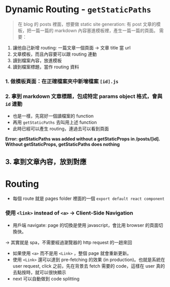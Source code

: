 # Dynamic Routing - `getStaticPaths`

> 在 blog 的 posts 裡面，想要做 static site generation: 有 post 文章的模板，把一篇一篇的 markdown 內容塞進模板裡，產生一篇一篇的頁面。
> 需要：

1. 讓他自己新增 routing: 一篇文章一個頁面 → 文章 title 當 url
2. 文章模板，而且內容要可以跟 routing 連動
3. 讀到檔案內容，放進模板
4. 讀到檔案標題，當作 routing 資料
   >

### 1. 做模板頁面：在正確檔案夾中新增檔案 `[id].js`

### 2. 拿到 markdown 文章標題，包成特定 params object 格式，會與 `id` 連動

- 也是一樣，先寫好一個讀檔案的 function
- 再用 `getStaticPaths` 去叫用上述 function
- 此時已經可以產生 routing，連過去可以看到頁面

**Error: getStaticPaths was added without a getStaticProps in /posts/[id]. Without getStaticProps, getStaticPaths does nothing**

## 3. 拿到文章內容，放到對應

# Routing

- 每個 route 就是 pages folder 裡面的一個 `export default react component`

### 使用 `<link>` instead of `<a>` → Client-Side Navigation

- 用戶端 navigate: page 的切換是使用 javascript，會比用 browser 的頁面切換快。

→ 其實就是 spa，不需要經過瀏覽器的 http request 的一趟來回

- 如果使用 `<a>` 而不是用 `<Link>` ，整個 page 就會重新更新。
- 使用 `<Link>` 還可以達到 pre-fetching 的效果 (in production)。也就是系統在 user request, click 之前，先在背景去 fetch 需要的 code，這樣在 user 真的去點按時，就可以很快顯示
- next 可以自動做到 code splitting

